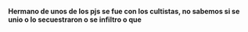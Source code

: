 **Hermano de unos de los pjs se fue con los cultistas, no sabemos si se unio o lo secuestraron o se infiltro o que**